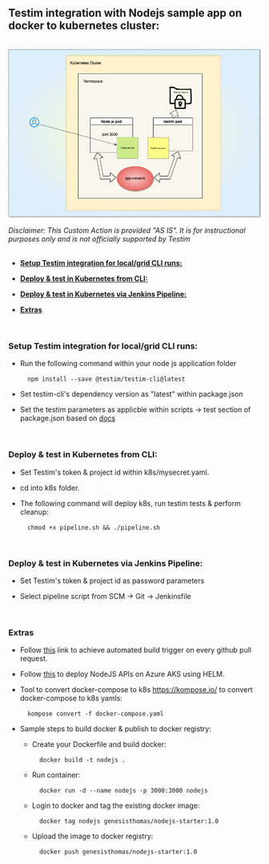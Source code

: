 ## **Testim integration with Nodejs sample app on docker to kubernetes cluster:**</br>

  

</br>

<img alt="alt_text" width="600px" src="docs/k8_arc.png" />

   *Disclaimer:  This Custom Action is provided "AS IS".  It is for instructional purposes only and is not officially supported by Testim*    </br></br>

  - [**Setup Testim integration for local/grid CLI runs:**<p>](#setup-testim-integration-for-localgrid-cli-runsp)
  - [**Deploy & test in Kubernetes from CLI:** </br><p>](#deploy--test-in-kubernetes-from-cli-brp)
  - [**Deploy & test in Kubernetes via Jenkins Pipeline:** </br><p>](#deploy--test-in-kubernetes-via-jenkins-pipeline-brp)
  - [**Extras**](#extras)

<p></br>

###  **Setup Testim integration for local/grid CLI runs:**<p>

* Run the following command within your node js application folder

        npm install --save @testim/testim-cli@latest

* Set testim-cli's dependency version as "latest" within package.json

* Set the testim parameters as applicble within scripts -> test section of package.json based on [docs](https://help.testim.io/docs/the-command-line-cli)

</br> 

###  **Deploy & test in Kubernetes from CLI:** </br><p> 


* Set Testim's token & project id within k8s/mysecret.yaml.

* cd into k8s folder.

* The following command will deploy k8s, run testim tests & perform cleanup:</br>
  
        chmod +x pipeline.sh && ./pipeline.sh

</br>

###  **Deploy & test in Kubernetes via Jenkins Pipeline:** </br><p> 


* Set Testim's token & project id as password parameters

* Select pipeline script from SCM -> Git -> Jenkinsfile


</br>

###   **Extras**
 <p>

* Follow [this](https://devopscube.com/jenkins-build-trigger-github-pull-request/) link to achieve automated build trigger on every github pull request.

* Follow [this](https://medium.com/bb-tutorials-and-thoughts/how-to-deploy-nodejs-apis-on-azure-aks-using-helm-8b37ab190d4e) to deploy NodeJS APIs on Azure AKS using HELM.

* Tool to convert docker-compose to k8s
https://kompose.io/ to convert docker-compose to k8s yamls:</br>

        kompose convert -f docker-compose.yaml

* Sample steps to build docker & publish to docker registry:<p>

  * Create your Dockerfile and build docker:
      
          docker build -t nodejs .

  * Run container:

          docker run -d --name nodejs -p 3000:3000 nodejs

  * Login to docker and tag the existing docker image:

          docker tag nodejs genesisthomas/nodejs-starter:1.0

  * Upload the image to docker registry:

          docker push genesisthomas/nodejs-starter:1.0


